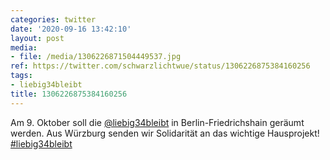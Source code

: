 ```yaml
---
categories: twitter
date: '2020-09-16 13:42:10'
layout: post
media:
- file: /media/1306226871504449537.jpg
ref: https://twitter.com/schwarzlichtwue/status/1306226875384160256
tags:
- liebig34bleibt
title: 1306226875384160256
---
```

Am 9. Oktober soll die [@liebig34bleibt](https://twitter.com/liebig34bleibt) in Berlin-Friedrichshain geräumt werden. Aus Würzburg senden wir Solidarität an das wichtige Hausprojekt! [#liebig34bleibt](/t/liebig34bleibt) 